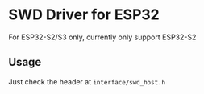 # SWD Driver for ESP32

For ESP32-S2/S3 only, currently only support ESP32-S2

## Usage

Just check the header at `interface/swd_host.h` 